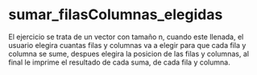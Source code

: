 # sumar_filasColumnas_elegidas

El ejercicio se trata de un vector con tamaño n, cuando este llenada, el usuario elegira cuantas filas y columnas 
va a elegir para que cada fila y columna se sume, despues elegira la posicion de las filas y columnas, al final le 
imprime el resultado de cada suma, de cada fila y columna.
